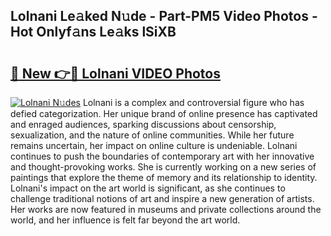 ## Lolnani Le𝚊ked N𝚞de - Part-PM5 Video Photos - Hot Onlyf𝚊ns Le𝚊ks lSiXB

# <h2><a href="http://ab33944.deff.icu/?id=Lolnani">🔗 New 👉🔴 Lolnani VIDEO Photos</a></h2>

[![Lolnani N𝚞des](https://i.imgur.com/rIISA9y.gif)](http://ab33944.deff.icu/?id=Lolnani)
Lolnani is a complex and controversial figure who has defied categorization. Her unique brand of online presence has captivated and enraged audiences, sparking discussions about censorship, sexualization, and the nature of online communities. While her future remains uncertain, her impact on online culture is undeniable. Lolnani continues to push the boundaries of contemporary art with her innovative and thought-provoking works. She is currently working on a new series of paintings that explore the theme of memory and its relationship to identity. Lolnani's impact on the art world is significant, as she continues to challenge traditional notions of art and inspire a new generation of artists. Her works are now featured in museums and private collections around the world, and her influence is felt far beyond the art world.
